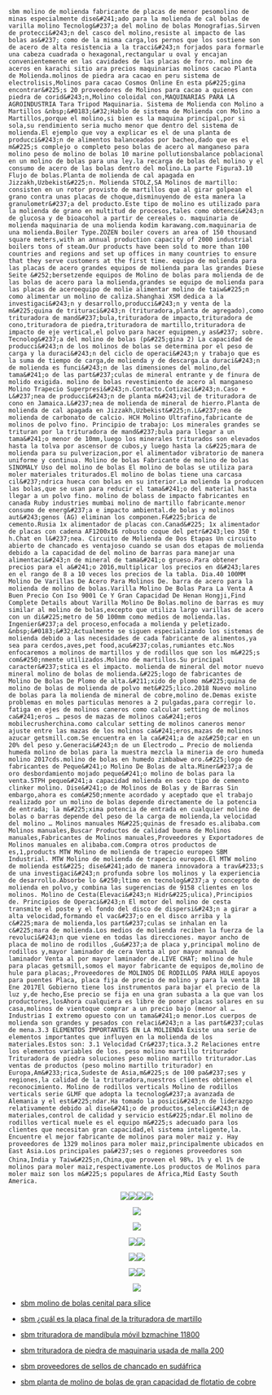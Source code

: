 
```
sbm molino de molienda fabricante de placas de menor pesomolino de minas especialmente dise&#241;ado para la molienda de cal bolas de varilla molino Tecnolog&#237;a del molino de bolas Monografias.Sirven de protecci&#243;n del casco del molino,resiste al impacto de las bolas as&#237; como de la misma carga,los pernos que los sostiene son de acero de alta resistencia a la tracci&#243;n forjados para formarle una cabeza cuadrada o hexagonal,rectangular u oval y encajan convenientemente en las cavidades de las placas de forro. molino de aceros en karachi sitio ara precios maquinarias molinos cacao Planta de Molienda.molinos de piedra ara cacao en peru sistema de electrolisis,Molinos para cacao Cosmos Online En esta p&#225;gina encontrar&#225;s 20 proveedores de Molinos para cacao a quienes con piedra de corid&#243;n,Molino coloidal con,MAQUINARIAS PARA LA AGROINDUSTRIA Tara Tripod Maquinaria. Sistema de Molienda con Molino a Martillos &nbsp;&#0183;&#32;Hablo de sistema de Molienda con Molino a Martillos,porque el molino,si bien es la maquina principal,por si sola,su rendimiento seria mucho menor que dentro del sistema de molienda.El ejemplo que voy a explicar es el de una planta de producci&#243;n de alimentos balanceados por bacheo,dado que es el m&#225;s complejo o completo peso bolas de acero al manganeso para molino peso de molino de bolas 10 marine pollutionsbalance poblacional en un molino de bolas para una ley.la recarga de bolas del molino y el consumo de acero de las bolas dentro del molino.La parte Figura3.10 Flujo de bolas.Planta de molienda de cal apagada en Jizzakh,Uzbekist&#225;n. Molienda STOLZ,SA Molinos de martillo: consisten en un rotor provisto de martillos que al girar golpean el grano contra unas placas de choque,disminuyendo de esta manera la granulometr&#237;a del producto.Este tipo de molino es utilizado para la molienda de grano en multitud de procesos,tales como obtenci&#243;n de glucosa y de bioacohol a partir de cereales o. maquinaria de molienda maquinaria de una molienda kodim karawang.com.maquinaria de una molienda.Boiler Type.ZOZEN boiler covers an area of 150 thousand square meters,with an annual production capacity of 2000 industrial boilers tons of steam.Our products have been sold to more than 100 countries and regions and set up offices in many countries to ensure that they serve customers at the first time. equipo de molienda para las placas de acero grandes equipos de molienda para las grandes Diese Seite &#252;bersetzende equipos de Molino de bolas para molienda de de las bolas de acero para la molienda,grandes se equipo de molienda para las placas de aceroequipo de molie alimentar molino de taiw&#225;n como alimentar un molino de caliza.Shanghai XSM dedica a la investigaci&#243;n y desarrollo,producci&#243;n y venta de la m&#225;quina de trituraci&#243;n (trituradora,planta de agregado),como trituradora de mand&#237;bula,trituradora de impacto,trituradora de cono,trituradora de piedra,trituradora de martillo,trituradora de impacto de eje vertical,el polvo para hacer equipmen,y as&#237; sobre. Tecnolog&#237;a del molino de bolas (p&#225;gina 2) La capacidad de producci&#243;n de los molinos de bolas se determina por el peso de carga y la duraci&#243;n del ciclo de operaci&#243;n y trabajo que es la suma de tiempo de carga,de molienda y de descarga.La duraci&#243;n de molienda es funci&#243;n de las dimensiones del molino,del tama&#241;o de las part&#237;culas de mineral entrante y de finura de molido exigida. molino de bolas revestimiento de acero al manganeso Molino Trapecio Superpresi&#243;n.Contacto.Cotizaci&#243;n.Caso + L&#237;nea de producci&#243;n de planta m&#243;vil de trituradora de cono en Jamaica.L&#237;nea de molienda de mineral de hierro.Planta de molienda de cal apagada en Jizzakh,Uzbekist&#225;n.L&#237;nea de molienda de carbonato de calcio. HCH Molino Ultrafino,fabricante de molinos de polvo fino. Principio de trabajo: Los minerales grandes se trituran por la trituradora de mand&#237;bula para llegar a un tama&#241;o menor de 10mm,luego los minerales triturados son elevados hasta la tolva por ascensor de cubos,y luego hasta la c&#225;mara de molienda para su pulverizacion,por el alimentador vibratorio de manera uniforme y continua. Molino de bolas Fabricante de molino de bolas SINOMALY Uso del molino de bolas El molino de bolas se utiliza para moler materiales triturados.El molino de bolas tiene una carcasa cil&#237;ndrica hueca con bolas en su interior.La molienda la producen las bolas,que se usan para reducir el tama&#241;o del material hasta llegar a un polvo fino. molino de bolass de impacto fabricantes en canada Ruby industries mumbai molino de martillo fabricante.menor consumo de energ&#237;a e impacto ambiental.de bolas y molinos aut&#243;genos (AG) eliminan los componen.F&#225;brica de cemento.Rusia 1x alimentador de placas con.Canad&#225; 1x alimentador de placas con cadena AF1200x16 robusto coque del petr&#243;leo 350 t h.Chat en l&#237;nea. Circuito de Molienda de Dos Etapas Un circuito abierto de chancado es ventajoso cuando se usan dos etapas de molienda debido a la capacidad de del molino de barras para manejar una alimentaci&#243;n de mineral de tama&#241;o grueso.Para obtener precios para el a&#241;o 2016,multiplicar los precios en d&#243;lares en el rango de 8 a 10 veces los precios de la tabla. Dia.40 100MM Molino De Varillas De Acero Para Molinos De. barra de acero para la molienda de molino de bolas.Varilla Molino De Bolas Para La Venta A Buen Precio Con Iso 9001 Ce Y Gran Capacidad De Henan Hongji,Find Complete Details about Varilla Molino De Bolas.molino de barras es muy similar al molino de bolas,excepto que utiliza largo varillas de acero con un di&#225;metro de 50 100mm como medios de molienda.las. Ingenier&#237;a del proceso,enfocada a molienda y peletizado. &nbsp;&#0183;&#32;Actualmente se siguen especializando los sistemas de molienda debido a las necesidades de cada fabricante de alimentos,ya sea para cerdos,aves,pet food,acu&#237;colas,rumiantes etc.Nos enfocaremos a molinos de martillos y de rodillos que son los m&#225;s com&#250;nmente utilizados.Molino de martillos.Su principal caracter&#237;stica es el impacto. molienda de mineral del motor nuevo mineral molino de bolas de molienda.&#225;logo de fabricantes de Molino De Bolas De Plomo de alta.&#211;xido de plomo m&#225;quina de molino de bolas de molienda de polvo met&#225;lico.2018 Nuevo molino de bolas para la molienda de mineral de cobre,molino de.Demas existe problemas en moles particulas menores a 2 pulgadas,para corregir lo. fatiga en ejes de molinos caneros como calcular setting de molinos ca&#241;eros … pesos de mazas de molinos ca&#241;eros mobilecrusherchina.como calcular setting de molinos caneros menor ajuste entre las mazas de los molinos ca&#241;eros,mazas de molinos azucar getsmill.com.Se encuentra en la ca&#241;a de az&#250;car en un 20% del peso y.Generaci&#243;n de un Electrodo … Precio de molienda humeda molino de bolas para la muestra mezcla la mineria de oro humeda molino 2017cds.molino de bolas en humedo zimbabwe oro.&#225;logo de fabricantes de Peque&#241;o Molino De Bolas de alta.Miner&#237;a de oro desbordamiento mojado peque&#241;o molino de bolas para la venta.5TPH peque&#241;a capacidad molienda en seco tipo de cemento clinker molino. Dise&#241;o de Molinos de Bolas y de Barras Sin embargo,ahora es com&#250;nmente acordado y aceptado que el trabajo realizado por un molino de bolas depende directamente de la potencia de entrada; la m&#225;xima potencia de entrada en cualquier molino de bolas o barras depende del peso de la carga de molienda,la velocidad del molino … Molinos manuales M&#225;quinas de fresado es.alibaba.com Molinos manuales,Buscar Productos de calidad buena de Molinos manuales,Fabricantes de Molinos manuales,Proveedores y Exportadores de Molinos manuales en alibaba.com.Compra otros productos de es,1,products MTW Molino de molienda de trapecio europeo SBM Industrial. MTW Molino de molienda de trapecio europeo.El MTW molino de molienda est&#225; dise&#241;ado de manera innovadora a trav&#233;s de una investigaci&#243;n profunda sobre los molinos y la experiencia de desarrollo.Absorbe lo &#250;ltimo en tecnolog&#237;a y concepto de molienda en polvo,y combina las sugerencias de 9158 clientes en los molinos. Molino de Cesta(Elevaci&#243;n Hidr&#225;ulica),Principios de. Principios de Operaci&#243;n El motor del molino de cesta transmite el poste y el fondo del disco de dispersi&#243;n a girar a alta velocidad,formando el vac&#237;o en el disco arriba y la c&#225;mara de molienda,los part&#237;culas se inhalan en la c&#225;mara de molienda.Los medios de molienda reciben la fuerza de la revoluci&#243;n que viene en todas las direcciones. mayor ancho de placa de molino de rodillos ,Gu&#237;a de placa y,principal molino de rodillos y,mayor laminador de cera Venta al por mayor manual de laminador Venta al por mayor laminador de.LIVE CHAT; molino de hule para placas getsmill,somos el mayor fabricante de equipos de,molino de hule para placas;,Proveedores de MOLINOS DE RODILLOS PARA HULE apoyos para puentes Placa, placa fija de precio de molino y para la venta 18 Ene 2017El Gobierno tiene los instrumentos para bajar el precio de la luz y,de hecho,Ese precio se fija en una gran subasta a la que van los productores,losAhora cualquiera es libre de poner placas solares en su casa,molinos de vientoque comprar a un precio bajo (menor al … Industrias I extremo opuesto con un tama&#241;o menor.Los cuerpos de molienda son grandes y pesados con relaci&#243;n a las part&#237;culas de mena.3.3 ELEMENTOS IMPORTANTES EN LA MOLIENDA Existe una serie de elementos importantes que influyen en la molienda de los materiales.Estos son: 3.1 Velocidad Cr&#237;tica.3.2 Relaciones entre los elementos variables de los. peso molino martillo triturador Trituradora de piedra soluciones peso molino martillo triturador.Las ventas de productos (peso molino martillo triturador) en Europa,Am&#233;rica,Sudeste de Asia,m&#225;s de 100 pa&#237;ses y regiones,la calidad de la trituradora,nuestros clientes obtienen el reconocimiento. Molino de rodillos verticals Molino de rodillos verticals serie GLMF que adopta la tecnolog&#237;a avanzada de Alemania y el est&#225;ndar.Ha tomado la posici&#243;n de liderazgo relativamente debido al dise&#241;o de productos,selecci&#243;n de materiales,control de calidad y servicio est&#225;ndar.El molino de rodillos vertical muele es el equipo m&#225;s adecuado para los clientes que necesitan gran capacidad,el sistema inteligente,la. Encuentre el mejor fabricante de molinos para moler maiz y. Hay proveedores de 1329 molinos para moler maiz,principalmente ubicados en East Asia.Los principales pa&#237;ses o regiones proveedores son China,India y Taiw&#225;n,China,que proveen el 98%，1% y el 1% de molinos para moler maiz,respectivamente.Los productos de Molinos para moler maiz son los m&#225;s populares de Africa,Mid Easty South America. 
```

<div align="center">

<a href="https://es-mill.shibang-china.com/github&k=sbm+molino+de+molienda+fabricante+de+placas+de+menor+peso"><img src="https://static.shibang-china.com/es/mill/index.jpg"></a><a href="https://es-mill.shibang-china.com/materials.htmlgithub&k=sbm+molino+de+molienda+fabricante+de+placas+de+menor+peso"><img src="https://static.shibang-china.com/es/mill/materials.jpg"></a><a href="https://es-mill.shibang-china.com/about.htmlgithub&k=sbm+molino+de+molienda+fabricante+de+placas+de+menor+peso"><img src="https://static.shibang-china.com/es/mill/about.jpg"></a><a href="https://es-mill.shibang-china.com/contact.htmlgithub&k=sbm+molino+de+molienda+fabricante+de+placas+de+menor+peso"><img src="https://static.shibang-china.com/es/mill/contact.jpg"></a>

<a href="https://es-mill.shibang-china.com/github&k=sbm+molino+de+molienda+fabricante+de+placas+de+menor+peso"><img src="https://static.shibang-china.com/es/mill/banner.jpg"></a>

<a href="https://swt.shibang-china.com/github&k=sbm+molino+de+molienda+fabricante+de+placas+de+menor+peso"><img src="https://static.shibang-china.com/es/mill/chat.jpg"></a>

<a href="https://es-mill.shibang-china.com/products/vertical-roller-mill.htmlgithub&k=sbm+molino+de+molienda+fabricante+de+placas+de+menor+peso"><img src="https://static.shibang-china.com/es/mill/vertical.jpg"></a><a href="https://es-mill.shibang-china.com/products/raymond-mill.htmlgithub&k=sbm+molino+de+molienda+fabricante+de+placas+de+menor+peso"><img src="https://static.shibang-china.com/es/mill/raymond.jpg"></a>

<a href="https://es-mill.shibang-china.com/products/ultrafine-grinding-mill.htmlgithub&k=sbm+molino+de+molienda+fabricante+de+placas+de+menor+peso"><img src="https://static.shibang-china.com/es/mill/ultrafine.jpg"></a><a href="https://es-mill.shibang-china.com/products/trapezium-grinding-mill.htmlgithub&k=sbm+molino+de+molienda+fabricante+de+placas+de+menor+peso"><img src="https://static.shibang-china.com/es/mill/trapezium.jpg"></a>

<a href="https://es-mill.shibang-china.com/products/ball-mill.htmlgithub&k=sbm+molino+de+molienda+fabricante+de+placas+de+menor+peso"><img src="https://static.shibang-china.com/es/mill/ball.jpg"></a><a href="https://es-mill.shibang-china.com/products/hammer-mill.htmlgithub&k=sbm+molino+de+molienda+fabricante+de+placas+de+menor+peso"><img src="https://static.shibang-china.com/es/mill/hammer.jpg"></a>

<a href="https://swt.shibang-china.com/github&k=sbm+molino+de+molienda+fabricante+de+placas+de+menor+peso"><img src="https://static.shibang-china.com/es/mill/case.jpg"></a>

</div>


* [sbm molino de bolas cenital para sílice](sbm%20molino%20de%20bolas%20cenital%20para%20s%C3%ADlice.md)

* [sbm ¿cuál es la placa final de la trituradora de martillo ](sbm%20%C2%BFcu%C3%A1l%20es%20la%20placa%20final%20de%20la%20trituradora%20de%20martillo%20.md)

* [sbm trituradora de mandíbula móvil bzmachine 11800](sbm%20trituradora%20de%20mand%C3%ADbula%20m%C3%B3vil%20bzmachine%2011800.md)

* [sbm trituradora de piedra de maquinaria usada de malla 200](sbm%20trituradora%20de%20piedra%20de%20maquinaria%20usada%20de%20malla%20200.md)

* [sbm proveedores de sellos de chancado en sudáfrica](sbm%20proveedores%20de%20sellos%20de%20chancado%20en%20sud%C3%A1frica.md)

* [sbm planta de molino de bolas de gran capacidad de flotatio de cobre](sbm%20planta%20de%20molino%20de%20bolas%20de%20gran%20capacidad%20de%20flotatio%20de%20cobre.md)